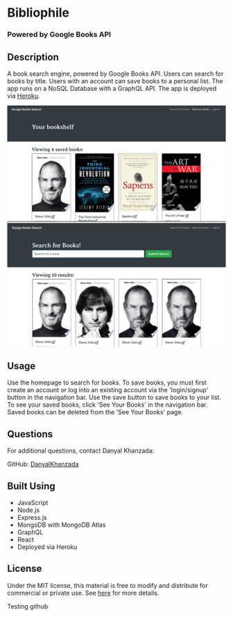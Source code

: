# Bibliophile

### Powered by Google Books API

## Description
A book search engine, powered by Google Books API. Users can search for books by title. Users with an account can save books to a personal list. The app runs on a NoSQL Database with a GraphQL API. 
The app is deployed via [Heroku](https://vast-crag-11502.herokuapp.com/). 

![App screenshot](./img/bookshelf.png) 
![App screenshot](./img/search.png)

## Usage
Use the homepage to search for books. To save books, you must first create an account or log into an existing account via the 'login/signup' button in the navigation bar. Use the save button to save books to your list. To see your saved books, click 'See Your Books' in the navigation bar. Saved books can be deleted from the 'See Your Books' page.

## Questions
For additional questions, contact Danyal Khanzada:

GitHub: [DanyalKhanzada](https://github.com/DanyalKhanzada)

## Built Using
- JavaScript
- Node.js
- Express.js
- MongoDB with MongoDB Atlas
- GraphQL
- React
- Deployed via Heroku

## License
Under the MIT license, this material is free to modify and distribute for commercial or private use. See [here](https://opensource.org/licenses/MIT) for more details.

Testing github
